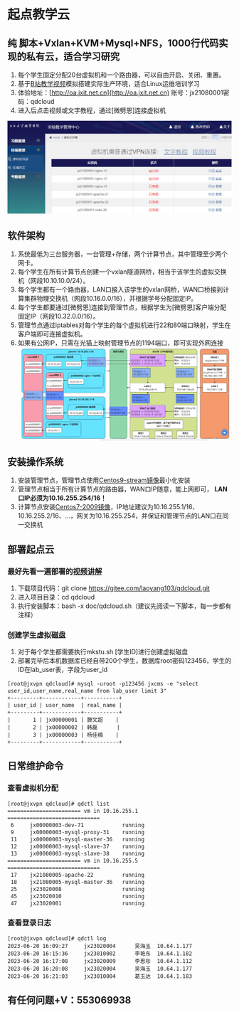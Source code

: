 # 起点教学云

## 纯 脚本+Vxlan+KVM+Mysql+NFS，1000行代码实现的私有云，适合学习研究
1. 每个学生固定分配20台虚拟机和一个路由器，可以自由开启、关闭、重置。
2. 基于[B站教学视频](https://space.bilibili.com/621002172)模拟搭建实际生产环境，适合Linux运维培训学习
3. 体验地址：[http://oa.jxit.net.cn](http://oa.jxit.net.cn) 账号：jx21080001密码：qdcloud
4. 进入后点击视频或文字教程，通过[微劈恩]连接虚拟机

![学生操作主页面](doc/vmlist.png)

## 软件架构
1. 系统最低为三台服务器，一台管理+存储，两个计算节点，其中管理至少两个网卡。
2. 每个学生在所有计算节点创建一个vxlan隧道网桥，相当于该学生的虚拟交换机（网段10.10.10.0/24）。
3. 每个学生都有一个路由器，LAN口接入该学生的vxlan网桥，WAN口桥接到计算集群物理交换机（网段10.16.0.0/16），并根据学号分配固定IP。
3. 每个学生都要通过[微劈恩]连接到管理节点，根据学生为[微劈恩]客户端分配固定IP（网段10.32.0.0/16）。
4. 管理节点通过iptables对每个学生的每个虚拟机进行22和80端口映射，学生在客户端即可连接虚拟机。
5. 如果有公网IP，只需在光猫上映射管理节点的1194端口，即可实现外网连接
![系统架构图](doc/qdcloud.png)


## 安装操作系统
1.  安装管理节点，管理节点使用[Centos9-stream镜像](http://stu.jxit.net.cn:88/qdcloud/CentOS-Stream-9-latest-x86_64-boot.iso)最小化安装
2.  管理节点相当于所有计算节点的路由器，WAN口IP随意，能上网即可， **LAN口IP必须为10.16.255.254/16！** 
3.  计算节点安装[Centos7-2009镜像](http://stu.jxit.net.cn:88/qdcloud/CentOS-Stream-9-latest-x86_64-boot.iso)，IP地址建议为10.16.255.1/16、10.16.255.2/16、...，网关为10.16.255.254，并保证和管理节点的LAN口在同一交换机


## 部署起点云

### 最好先看一遍部署的[视频讲解](http://stu.jxit.net.cn:88/mp4/shizhan/qdcloud/qdcloud_deploy.mp4)

1.  下载项目代码：git clone https://gitee.com/laoyang103/qdcloud.git
2.  进入项目目录：cd qdcloud
3.  执行安装脚本：bash -x doc/qdcloud.sh（建议先阅读一下脚本，每一步都有注释）

### 创建学生虚拟磁盘
1.  对于每个学生都需要执行mkstu.sh [学生ID]进行创建虚拟磁盘
2.  部署完毕后本机数据库已经自带200个学生，数据库root密码123456，学生的ID在lab_user表，字段为user_id

```
[root@jxvpn qdcloud]# mysql -uroot -p123456 jxcms -e "select user_id,user_name,real_name from lab_user limit 3"
+---------+------------+-----------+
| user_id | user_name  | real_name |
+---------+------------+-----------+
|       1 | jx00000001 | 滕文超    |
|       2 | jx00000002 | 韩磊      |
|       3 | jx00000003 | 杨佳楠    |
+---------+------------+-----------+
```

## 日常维护命令
### 查看虚拟机分配
```
[root@jxvpn qdcloud]# qdctl list
======================= vm in 10.16.255.1 =============================
 6     jx00000003-dev-71            running
 9     jx00000003-mysql-proxy-31    running
 11    jx00000003-mysql-master-36   running
 12    jx00000003-mysql-slave-37    running
 13    jx00000003-mysql-slave-38    running
======================= vm in 10.16.255.5 =============================
 17    jx21080005-apache-22         running
 18    jx21080005-mysql-master-36   running
 25    jx23020008                   running
 45    jx23020010                   running
 47    jx23020001                   running
```

### 查看登录日志
```
[root@jxvpn qdcloud]# qdctl log
2023-06-20 16:09:27     jx23020004      吴海玉  10.64.1.177
2023-06-20 16:15:36     jx23010002      李艳东  10.64.1.182
2023-06-20 16:17:08     jx23020009      李思彤  10.64.1.112
2023-06-20 16:20:08     jx23020004      吴海玉  10.64.1.177
2023-06-20 16:21:03     jx23010004      葛玉达  10.64.1.183
```

## 有任何问题+V：553069938

